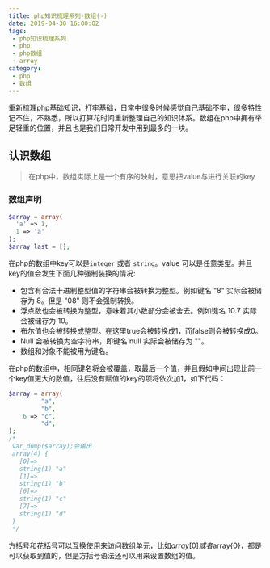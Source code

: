 ```yaml
---
title: php知识梳理系列-数组(-)
date: 2019-04-30 16:00:02
tags:
 - php知识梳理系列
 - php
 - php数组
 - array
category:
 - php
 - 数组
---
```


  重新梳理php基础知识，打牢基础，日常中很多时候感觉自己基础不牢，很多特性记不住，不熟悉，所以打算花时间重新整理自己的知识体系。数组在php中拥有举足轻重的位置，并且也是我们日常开发中用到最多的一块。

## 认识数组

 > 在php中，数组实际上是一个有序的映射，意思把value与进行关联的key

<!-- more -->
### 数组声明
```php
$array = array(
  'a' => 1,
  1 => 'a'
);
$array_last = [];
```  

在php的数组中key可以是`integer` 或者 `string`。value 可以是任意类型。并且key的值会发生下面几种强制装换的情况:
 - 包含有合法十进制整型值的字符串会被转换为整型。例如键名 "8" 实际会被储存为 8。但是 "08" 则不会强制转换。
 - 浮点数也会被转换为整型，意味着其小数部分会被舍去。例如键名 10.7 实际会被储存为 10。
 - 布尔值也会被转换成整型。在这里true会被转换成1，而false则会被转换成0。
 - Null 会被转换为空字符串，即键名 null 实际会被储存为 ""。
 - 数组和对象不能被用为键名。

在php的数组中，相同键名将会被覆盖，取最后一个值，并且假如中间出现比前一个key值更大的数值，往后没有赋值的key的项将依次加1，如下代码：
```php
$array = array(
         "a",
         "b",
    6 => "c",
         "d",
);
/*
 var_dump($array);会输出
 array(4) {
   [0]=>
   string(1) "a"
   [1]=>
   string(1) "b"
   [6]=>
   string(1) "c"
   [7]=>
   string(1) "d"
 }
 */
```
方括号和花括号可以互换使用来访问数组单元，比如$array[0]或者$array{0}，都是可以获取到值的，但是方括号语法还可以用来设置数组的值。
